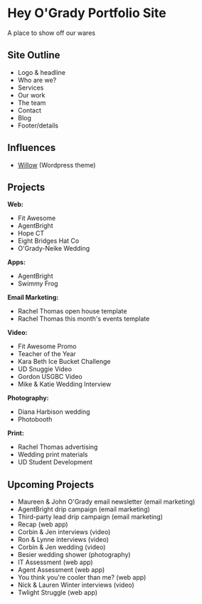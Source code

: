 Hey O'Grady Portfolio Site
==========================
A place to show off our wares

Site Outline
------------

* Logo & headline
* Who are we?
* Services
* Our work
* The team
* Contact
* Blog
* Footer/details

Influences
----------

* [Willow](http://themeforest.net/item/willow-a-one-page-multipurpose-theme/full_screen_preview/7718163) (Wordpress theme)

Projects
--------

**Web:**
* Fit Awesome
* AgentBright
* Hope CT
* Eight Bridges Hat Co
* O'Grady-Neike Wedding

**Apps:**
* AgentBright
* Swimmy Frog

**Email Marketing:**
* Rachel Thomas open house template
* Rachel Thomas this month's events template

**Video:**
* Fit Awesome Promo
* Teacher of the Year
* Kara Beth Ice Bucket Challenge
* UD Snuggie Video
* Gordon USGBC Video
* Mike & Katie Wedding Interview

**Photography:**
* Diana Harbison wedding
* Photobooth

**Print:**
* Rachel Thomas advertising
* Wedding print materials
* UD Student Development

Upcoming Projects
-----------------

* Maureen & John O'Grady email newsletter (email marketing)
* AgentBright drip campaign (email marketing)
* Third-party lead drip campaign (email marketing)
* Recap (web app)
* Corbin & Jen interviews (video)
* Ron & Lynne interviews (video)
* Corbin & Jen wedding (video)
* Besier wedding shower (photography)
* IT Assessment (web app)
* Agent Assessment (web app)
* You think you're cooler than me? (web app)
* Nick & Lauren Winter interviews (video)
* Twlight Struggle (web app)
